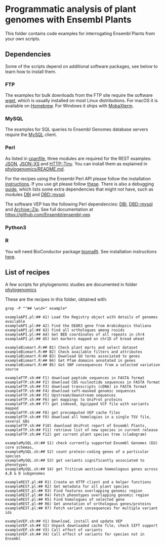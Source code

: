 
# Programmatic analysis of plant genomes with Ensembl Plants

This folder contains code examples for interrogating Ensembl Plants from your own scripts.

<!-- [![Build Status](https://travis-ci.com/Ensembl/plant_tools.svg?branch=master)](https://travis-ci.com/Ensembl/plant_tools) -->

## Dependencies

Some of the scripts depend on additional software packages, see below to learn how to install them.

### FTP

The examples for bulk downloads from the FTP site require the software [wget](https://www.gnu.org/software/wget/), which is usually installed on most Linux distributions. For macOS it is available on [Homebrew](https://brew.sh). For Windows it ships with [MobaXterm](https://mobaxterm.mobatek.net).

### MySQL

The examples for SQL queries to Ensembl Genomes database servers require the [MySQL](https://www.mysql.com) client.

### Perl

As listed in [cpanfile](./cpanfile), three modules are required for the REST examples: [JSON](https://metacpan.org/pod/JSON), [JSON::XS](https://metacpan.org/pod/JSON::XS) and [HTTP::Tiny](https://metacpan.org/pod/HTTP::Tiny). You can install them as explained in [phylogenomics/README.md](../phylogenomics/README.md). 

For the recipes using the Ensembl Perl API please follow the installation [instructions](http://www.ensembl.org/info/docs/api/api_installation.html). If you use git please follow [these](http://www.ensembl.org/info/docs/api/api_git.html). There is also a debugging [guide](https://m.ensembl.org/info/docs/api/debug_installation_guide.html), which lists some extra dependencies that might not have, such as modules [DBI](https://metacpan.org/pod/DBI) and [DBD::mysql](https://metacpan.org/pod/DBD::mysql).

The software VEP has the following Perl dependencies: [DBI](https://metacpan.org/pod/DBI), [DBD::mysql](https://metacpan.org/pod/DBD::mysql) and [Archive::Zip](https://metacpan.org/pod/Archive::Zip). See full documentation at https://github.com/Ensembl/ensembl-vep

### Python3



### R

You will need BioConductor package [biomaRt](http://www.bioconductor.org/packages/release/bioc/html/biomaRt.html). See installation instructions [here](https://www.ensembl.org/info/data/biomart/biomart_r_package.html).


## List of recipes

A few scripts for phylogenomic studies are documented in folder [phylogenomics](../phylogenomics)

These are the recipes in this folder, obtained with:

```
grep -P "^## \w\d+" example*

exampleAPI.pl:## A1) Load the Registry object with details of genomes available
exampleAPI.pl:## A2) Find the DEAR3 gene from Arabidopsis thaliana
exampleAPI.pl:## A3) Find all orthologues among rosids
exampleAPI.pl:## A4) Get BED coordinates of all repeats in chr4 
exampleAPI.pl:## A5) Get markers mapped on chr1D of bread wheat

exampleBiomart.R:## B1) Check plant marts and select dataset
exampleBiomart.R:## B2) Check available filters and attributes
exampleBiomart.R:## B3) Download GO terms associated to genes
exampleBiomart.R:## B4) Get Pfam domains annotated in genes
exampleBiomart.R:## B5) Get SNP consequences from a selected variation source

exampleFTP.sh:## F1) download peptide sequences in FASTA format
exampleFTP.sh:## F2) download CDS nucleotide sequences in FASTA format
exampleFTP.sh:## F3) download transcripts (cDNA) in FASTA format
exampleFTP.sh:## F4) download soft-masked genomic sequences
exampleFTP.sh:## F5) Upstream/downstream sequences
exampleFTP.sh:## F6) get mappings to UniProt proteins
exampleFTP.sh:## F7) get indexed, bgzipped VCF file with variants mapped
exampleFTP.sh:## F8) get precomputed VEP cache files
exampleFTP.sh:## F9) download all homologies in a single TSV file, several GBs
exampleFTP.sh:## F10) download UniProt report of Ensembl Plants, 
exampleFTP.sh:## F11) retrieve list of new species in current release
exampleFTP.sh:## F12) get current plant species tree (cladogram)

exampleMySQL.sh:## S1) check currently supported Ensembl Genomes (EG) core schemas,
exampleMySQL.sh:## S2) count protein-coding genes of a particular species
exampleMySQL.sh:## S3) get variants significantly associated to phenotypes
exampleMySQL.sh:## S4) get Triticum aestivum homeologous genes across A,B & D subgenomes

exampleREST.pl:## R1) Create an HTTP client and a helper functions 
exampleREST.pl:## R2) Get metadata for all plant species 
exampleREST.pl:## R3) Find features overlapping genomic region
exampleREST.pl:## R4) Fetch phenotypes overlapping genomic region
exampleREST.pl:## R5) Find homologues of selected gene
exampleREST.pl:## R6) Get annotation of orthologous genes/proteins
exampleREST.pl:## R7) Fetch variant consequences for multiple variant ids

exampleVEP.sh:## V1) Download, install and update VEP
exampleVEP.sh:## V2) Unpack downloaded cache file, check SIFT support 
exampleVEP.sh:## V3) Call effect of variants 
exampleVEP.sh:## V4) Call effect of variants for species not in Ensembl
```
